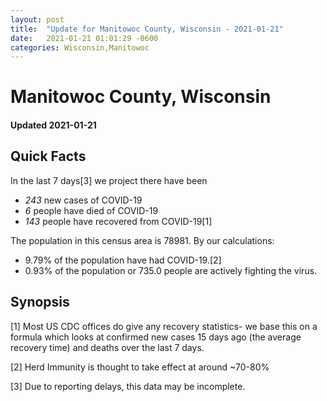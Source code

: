 ```yaml
---
layout: post
title:  "Update for Manitowoc County, Wisconsin - 2021-01-21"
date:   2021-01-21 01:01:29 -0600
categories: Wisconsin,Manitowoc
---
```


# Manitowoc County, Wisconsin
#### Updated 2021-01-21

## Quick Facts

In the last 7 days[3] we project there have been
- *243* new cases of COVID-19
- *6* people have died of COVID-19
- *143* people have recovered from COVID-19[1]

The population in this census area is 78981. By our calculations:
- 9.79% of the population have had COVID-19.[2]
- 0.93% of the population or 735.0 people are actively fighting the virus.

## Synopsis




[1] Most US CDC offices do give any recovery statistics- we base this on a formula which looks at confirmed new cases
15 days ago (the average recovery time) and deaths over the last 7 days.

[2] Herd Immunity is thought to take effect at around ~70-80%

[3] Due to reporting delays, this data may be incomplete.
 
    